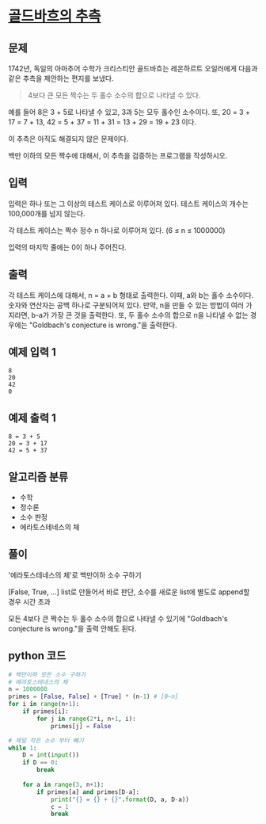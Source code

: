 # [골드바흐의 추측](https://www.acmicpc.net/problem/6588)

## 문제
1742년, 독일의 아마추어 수학가 크리스티안 골드바흐는 레온하르트 오일러에게 다음과 같은 추측을 제안하는 편지를 보냈다.

> 4보다 큰 모든 짝수는 두 홀수 소수의 합으로 나타낼 수 있다.

예를 들어 8은 3 + 5로 나타낼 수 있고, 3과 5는 모두 홀수인 소수이다. 또, 20 = 3 + 17 = 7 + 13, 42 = 5 + 37 = 11 + 31 = 13 + 29 = 19 + 23 이다.

이 추측은 아직도 해결되지 않은 문제이다.

백만 이하의 모든 짝수에 대해서, 이 추측을 검증하는 프로그램을 작성하시오.

## 입력
입력은 하나 또는 그 이상의 테스트 케이스로 이루어져 있다. 테스트 케이스의 개수는 100,000개를 넘지 않는다.

각 테스트 케이스는 짝수 정수 n 하나로 이루어져 있다. (6 ≤ n ≤ 1000000)

입력의 마지막 줄에는 0이 하나 주어진다.

## 출력
각 테스트 케이스에 대해서, n = a + b 형태로 출력한다. 이때, a와 b는 홀수 소수이다. 숫자와 연산자는 공백 하나로 구분되어져 있다. 만약, n을 만들 수 있는 방법이 여러 가지라면, b-a가 가장 큰 것을 출력한다. 또, 두 홀수 소수의 합으로 n을 나타낼 수 없는 경우에는 "Goldbach's conjecture is wrong."을 출력한다.

## 예제 입력 1
    8
    20
    42
    0
  
## 예제 출력 1
    8 = 3 + 5
    20 = 3 + 17
    42 = 5 + 37
    
## 알고리즘 분류
- 수학
- 정수론
- 소수 판정
- 에라토스테네스의 체

## 풀이
'에라토스테네스의 체'로 백만이하 소수 구하기

[False, True, ...] list로 만들어서 바로 판단, 소수를 새로운 list에 별도로 append할 경우 시간 초과

모든 4보다 큰 짝수는 두 홀수 소수의 합으로 나타낼 수 있기에 "Goldbach's conjecture is wrong."을 출력 안해도 된다.

## python 코드
```python
# 백만이하 모든 소수 구하기
# 에라토스테네스의 체
n = 1000000
primes = [False, False] + [True] * (n-1) # [0~n]
for i in range(n+1):
    if primes[i]:
        for j in range(2*i, n+1, i):
            primes[j] = False

# 제일 작은 소수 부터 빼기
while 1:
    D = int(input())
    if D == 0:
        break
    
    for a in range(3, n+1):
        if primes[a] and primes[D-a]:
            print("{} = {} + {}".format(D, a, D-a))
            c = 1
            break
```
